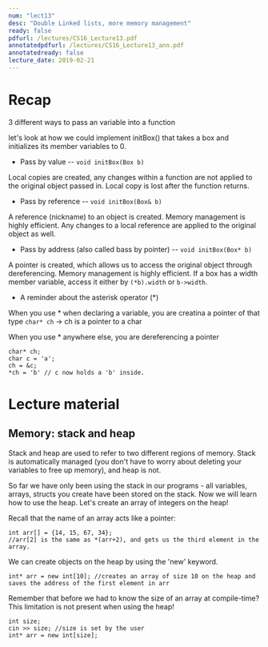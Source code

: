 ```yaml
---
num: "lect13"
desc: "Double Linked lists, more memory management"
ready: false
pdfurl: /lectures/CS16_Lecture13.pdf
annotatedpdfurl: /lectures/CS16_Lecture13_ann.pdf
annotatedready: false
lecture_date: 2019-02-21
---
```


# Recap

3 different ways to pass an variable into a function

let's look at how we could implement initBox() that takes a box and initializes its member variables to 0.

* Pass by value -- `void initBox(Box b)`

Local copies are created, any changes within a function are not applied to the original object passed in.
Local copy is lost after the function returns.

* Pass by reference -- `void initBox(Box& b)`

A reference (nickname) to an object is created. Memory management is highly efficient. Any changes to a local reference are applied to the original object as well.

* Pass by address (also called bass by pointer) -- `void initBox(Box* b)`

A pointer is created, which allows us to access the original object through dereferencing. Memory management is highly efficient.
If a box has a width member variable, access it either by `(*b).width` or `b->width`.


* A reminder about the asterisk operator (*)

When you use * when declaring a variable, you are creatina a pointer of that type
`char* ch` -> ch is a pointer to a char

When you use * anywhere else, you are dereferencing a pointer
```
char* ch;
char c = 'a';
ch = &c;
*ch = 'b' // c now holds a 'b' inside.
```

# Lecture material

## Memory: stack and heap

Stack and heap are used to refer to two different regions of memory. Stack is automatically managed (you don't have to worry about deleting your variables to free up memory), and heap is not. 

So far we have only been using the stack in our programs - all variables, arrays, structs you create have been stored on the stack. Now we will learn how to use the heap. Let's create an array of integers on the heap!

Recall that the name of an array acts like a pointer: 
```
int arr[] = {14, 15, 67, 34};
//arr[2] is the same as *(arr+2), and gets us the third element in the array.
```
We can create objects on the heap by using the 'new' keyword.
```
int* arr = new int[10]; //creates an array of size 10 on the heap and saves the address of the first element in arr
```

Remember that before we had to know the size of an array at compile-time? This limitation is not present when using the heap!

```
int size;
cin >> size; //size is set by the user
int* arr = new int[size];
```



